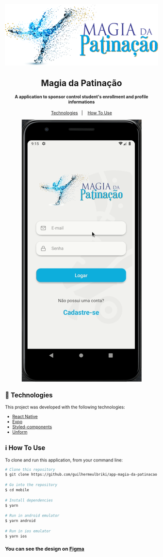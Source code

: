 <h1 align="center" >
  <img alt="Magia da patinação" src="./assets/logo.svg" />
  <br>
  <br>
  Magia da Patinação
</h1>

<h4 align="center">
  A application to sponsor control student's enrollment and profile informations
</h4>

<p align="center">
  <a href="#rocket-technologies">Technologies</a>&nbsp;&nbsp;&nbsp;|&nbsp;&nbsp;&nbsp;
  <a href="#information_source-how-to-use">How To Use</a>
</p>

<p align="center">
  <img alt="App Demo" src="./assets/video.gif">
</p>

## 🚀 Technologies

This project was developed with the following technologies:

-  [React Native](https://reactnative.dev/)
-  [Expo](https://expo.io/)
-  [Styled-components](https://styled-components.com/)
-  [Unform](https://github.com/Rocketseat/unform)

## ℹ How To Use

To clone and run this application, from your command line:

```bash
# Clone this repository
$ git clone https://github.com/guilhermeulbriki/app-magia-da-patinacao.git

# Go into the repository
$ cd mobile

# Install dependencies
$ yarn

# Run in android emulator
$ yarn android

# Run in ios emulator
$ yarn ios
```

<h3>
  You can see the design on <a href="https://www.figma.com/file/NprEEpNOLbxUTM8y44AFIo/Patina%C3%A7%C3%A3o?node-id=0%3A1">Figma</a>
</h3>
